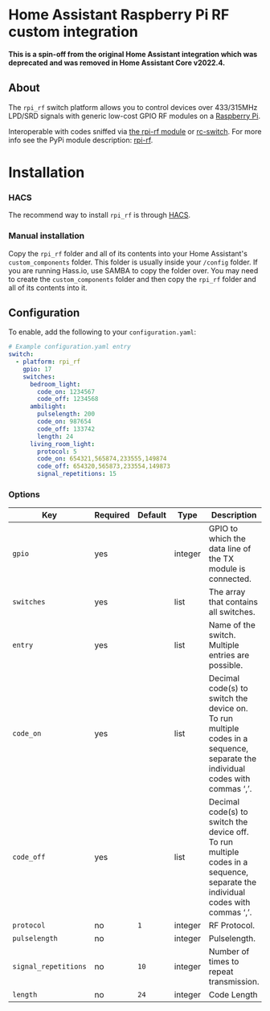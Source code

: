 # Home Assistant Raspberry Pi RF custom integration

**This is a spin-off from the original Home Assistant integration which was deprecated and was removed in Home Assistant Core v2022.4.**

## About
The `rpi_rf` switch platform allows you to control devices over 433/315MHz LPD/SRD signals with generic low-cost GPIO RF modules on a [Raspberry Pi](https://www.raspberrypi.org/).

Interoperable with codes sniffed via [the rpi-rf module](https://pypi.python.org/pypi/rpi-rf) or [rc-switch](https://github.com/sui77/rc-switch).
For more info see the PyPi module description: [rpi-rf](https://pypi.python.org/pypi/rpi-rf).

# Installation

### HACS

The recommend way to install `rpi_rf` is through [HACS](https://hacs.xyz/).

### Manual installation

Copy the `rpi_rf` folder and all of its contents into your Home Assistant's `custom_components` folder. This folder is usually inside your `/config` folder. If you are running Hass.io, use SAMBA to copy the folder over. You may need to create the `custom_components` folder and then copy the `rpi_rf` folder and all of its contents into it.

## Configuration

To enable, add the following to your `configuration.yaml`:

```yaml
# Example configuration.yaml entry
switch:
  - platform: rpi_rf
    gpio: 17
    switches:
      bedroom_light:
        code_on: 1234567
        code_off: 1234568
      ambilight:
        pulselength: 200
        code_on: 987654
        code_off: 133742
        length: 24
      living_room_light:
        protocol: 5
        code_on: 654321,565874,233555,149874
        code_off: 654320,565873,233554,149873
        signal_repetitions: 15
```

### Options

| Key                  | Required | Default | Type    | Description                                                                                                                   |
| -------------------- | -------- | ------- | ------- | ----------------------------------------------------------------------------------------------------------------------------- |
| `gpio`               | yes      |         | integer | GPIO to which the data line of the TX module is connected.                                                                    |
| `switches`           | yes      |         | list    | The array that contains all switches.                                                                                         |
| `entry`              | yes      |         | list    | Name of the switch. Multiple entries are possible.                                                                            |
| `code_on`            | yes      |         | list    | Decimal code(s) to switch the device on. To run multiple codes in a sequence, separate the individual codes with commas ‘,’.  |
| `code_off`           | yes      |         | list    | Decimal code(s) to switch the device off. To run multiple codes in a sequence, separate the individual codes with commas ‘,’. |
| `protocol`           | no       |  `1`    | integer | RF Protocol.                                                                                                                  |
| `pulselength`        | no       |         | integer | Pulselength.                                                                                                                  |
| `signal_repetitions` | no       |  `10`   | integer | Number of times to repeat transmission.                                                                                       |
| `length`             | no       |  `24`   | integer | Code Length |
